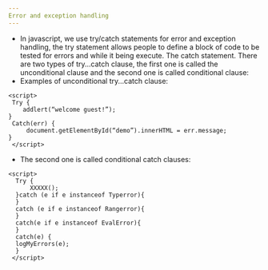```yaml
---
Error and exception handling
---
```

* In javascript, we use try/catch statements for error and  exception handling, the try statement allows people to define a block of code to be tested for errors and while it being execute. The catch statement. There are two types of try...catch clause, the first one is called the unconditional clause and the second one is called conditional clause:
* Examples of unconditional try...catch clause:

```
<script>
 Try { 
    addlert(“welcome guest!”); 
}
 Catch(err) { 
     document.getElementById(“demo”).innerHTML = err.message;
}
 </script>
```
* The second one is called conditional catch clauses:
 

```
<script>
  Try {
      XXXXX();
  }catch (e if e instanceof Typerror){ 
  }
  catch (e if e instanceof Rangerror){
  }
  catch(e if e instanceof EvalError){
  }
  catch(e) { 
  logMyErrors(e);
  }
 </script>
```
